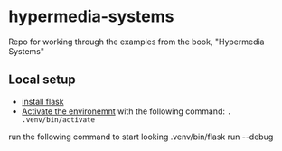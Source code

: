 # hypermedia-systems
Repo for working through the examples from the book, "Hypermedia Systems"

## Local setup
- [install flask](https://flask.palletsprojects.com/en/2.3.x/installation/)
- [Activate the environemnt](https://flask.palletsprojects.com/en/2.3.x/installation/#activate-the-environment) with the following command: `. .venv/bin/activate`

run the following command to start looking 
.venv/bin/flask run --debug